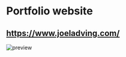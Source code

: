 # Portfolio website

## https://www.joeladving.com/

![preview](https://user-images.githubusercontent.com/50103228/168770730-b4f65516-ddc9-47dc-8eec-ae256b70d540.jpg)
